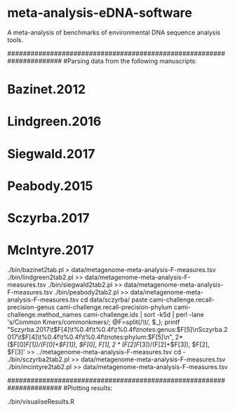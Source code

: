 # meta-analysis-eDNA-software

A meta-analysis of benchmarks of environmental DNA sequence analysis tools. 


######################################################################
#Parsing data from the following manuscripts:
# Bazinet.2012
# Lindgreen.2016
# Siegwald.2017
# Peabody.2015
# Sczyrba.2017
# McIntyre.2017

./bin/bazinet2tab.pl      > data/metagenome-meta-analysis-F-measures.tsv
./bin/lindgreen2tab2.pl  >> data/metagenome-meta-analysis-F-measures.tsv
./bin/siegwald2tab2.pl   >> data/metagenome-meta-analysis-F-measures.tsv
./bin/peabody2tab2.pl    >> data/metagenome-meta-analysis-F-measures.tsv
cd data/sczyrba/
paste cami-challenge.recall-precision-genus cami-challenge.recall-precision-phylum cami-challenge.method_names cami-challenge.ids | sort -k5d | perl -lane 's/Common Kmers/commonkmers/;  @F=split(/\t/, $_); printf "Sczyrba.2017\t$F[4]\t%0.4f\t%0.4f\t%0.4f\tnotes:genus:$F[5]\nSczyrba.2017\t$F[4]\t%0.4f\t%0.4f\t%0.4f\tnotes:phylum:$F[5]\n", 2*($F[0]*$F[1])/($F[0]+$F[1]), $F[0], $F[1], 2*($F[2]*$F[3])/($F[2]+$F[3]), $F[2], $F[3]'                                        >> ../metagenome-meta-analysis-F-measures.tsv
cd -
./bin/sczyrba2tab2.pl    >> data/metagenome-meta-analysis-F-measures.tsv
./bin/mcintyre2tab2.pl   >> data/metagenome-meta-analysis-F-measures.tsv



######################################################################
#Plotting results:

./bin/visualiseResults.R

